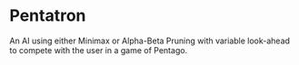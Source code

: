 # Pentatron
An AI using either Minimax or Alpha-Beta Pruning with variable look-ahead to compete with the user in a game of Pentago. 
